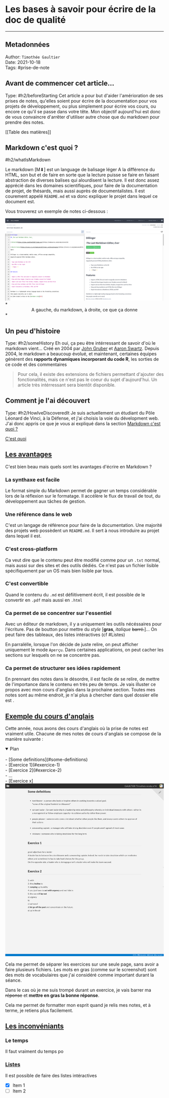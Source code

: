 # Les bases à savoir pour écrire de la doc de qualité
___
## Metadonnées
Author: `Timothée Gaultier` <br/>
Date: <time>2021-10-18<time><br/>
Tags: #prise-de-note  <br/>
	   
## Avant de commencer cet article...
Type: #h2/beforeStarting
Cet article a pour but d'aider l'amérioration de ses prises de notes, qu'elles soient pour écrire de la documentation pour vos projets de développement, ou plus simplement pour écrire vos cours, ou encore ce qu'il se passe dans votre tête.  Mon objectif aujourd'hui est donc de vous convaincre d'arrêter d'utiliser autre chose que du markdown pour prendre des notes.

[[Table des matières]]


## Markdown c'est quoi ?
#h2/whatIsMarkdown

Le markdown [M⬇] est un language de balisage léger  A la différence du HTML, son but et de faire en sorte que la lecture puisse se faire en faisant abstraction de diverses balises qui alourdisent la lecture. 
Il est donc assez apprécié dans les domaines scientifiques, pour faire de la documentation de projet,  de thésards, mais aussi auprès de documentalistes. Il est courement appelé `README.md` et va donc expliquer le projet dans lequel ce document est.

Vous trouverez un exemple de notes ci-dessous :

<img src="https://github.com/timoogo/ReadMeBetter/blob/559a71cdc2d5582c71eeac161edf7d70516586cb/images/Markdown-preview.png"/>
*<center>A gauche, du markdown, à droite, ce que ça donne</center>*

## Un peu d'histoire 
Type: #h2/someHistory
Eh oui, ça peu être intérressant de savoir d'où le markdown vient...
Créé en 2004 par  [John Gruber](https://fr.wikipedia.org/wiki/John_Gruber "John Gruber") et [Aaron Swartz](https://fr.wikipedia.org/wiki/Aaron_Swartz "Aaron Swartz").
Depuis 2004,  le markdown a beaucoup évolué, et maintenant, certaines équipes génèrent des **rapports dynamiques incorporant du code R**, les sorties de ce code et des commentaires
> Pour cela, il existe des extensions de fichiers permettant d'ajouter des fonctionalités, mais ce n'est pas le coeur du sujet d'aujourd'hui. Un article très intérressant sera bientôt disponible.
## Comment je l'ai découvert
Type: #h2/HowIveDiscoveredIt
Je suis actuellement un étudiant du Pôle Léonard de Vinci, à la Défense, et j'ai choisis la voie du dévelopment web. J'ai donc appris ce que je vous ai expliqué dans la section [Markdown c'est quoi ?](#h2/whatIsMarkdown)

<a href='#h2/whatIsMarkdown' id='h2/whatIsMarkdown' class='anchor' aria-hidden='true'>C'est quoi</a>

## [Les avantages](#les-avantages)
C'est bien beau mais quels sont les avantages d'écrire en Markdown ?

### La synthaxe est facile
Le format simple du Markdown  permet de gagner un temps considérable lors de la réflexion sur le formatage. Il accélère le flux de travail de tout, du développement aux tâches de gestion.

### Une référence dans le web
C'est un langage de référence pour faire de la documentation. Une majorité des projets web possèdent un `README.md`. Il sert à nous introduire au projet dans lequel il est.

### C'est cross-platform
Ca veut dire que le contenu peut être modifié comme pour un `.txt` normal, mais aussi sur des sites et des outils dédiés. Ce n'est pas un fichier lisible spécifiquement par un OS mais bien lisible par tous. 

### C'est convertible 
Quand le contenu du `.md` est défiitivement écrit, il est possible de le convertir en `.pdf` mais aussi en `.html` 
### Ca permet de se concentrer sur l'essentiel
Avec un éditeur de markdown, il y a uniquement les outils nécéssaires pour l'écriture. Pas de boutton pour mettre du *style* [**gras**, *italique* ~~barré.~~]...
On peut faire des tableaux, des listes intéractives (cf #Listes)

En parralèlle, lorsque l'on décide de juste relire, on peut afficher uniquement le mode `Aperçu`. 
Dans certaines applications, on peut cacher les sections sur lesquels on ne se concentre pas.
### Ca permet de structurer ses idées rapidement
En prennant des notes dans le désordre, il est facile de se relire, de mettre de l'importance dans le contenu en très peu de temps. Je vais illuster ce propos avec mon cours d'anglais dans la prochaine section.
Toutes mes notes sont au même endroit, je n'ai plus à chercher dans quel dossier elle est .
## [Exemple du cours d'anglais](#exemple-du-cours-d-anglais)
Cette année, nous avons des cours d'anglais où la prise de notes est vraiment utile.
Chacune de mes notes de cours d'anglais se compose de la manière suivante :


<details open>
	<summary>Plan</summary>	
	<br/>
	- [Some definitions](#some-definitions)
		<br/>
	- [Exercice 1](#exercice-1)
		<br/>
	- [Exercice 2](#exercice-2)
	<br/>
	- ...
	<br/>
	- [Exercice x]

</details>

<img src="https://github.com/timoogo/ReadMeBetter/blob/524385b543713796c7ae7d32e2b5497435f7b485/images/screencapture-stackedit-io-app-2021-10-21-09_18_45%201.png">

Cela me permet de séparer les exercices sur une seule page, sans avoir a faire plusieurs fichiers.
Les mots en gras (comme sur le screenshot) sont des mots de vocabulaires que j'ai considéré comme important durant la séance.

Dans le cas où je me suis trompé durant un exercice, je vais barrer ma ~~réponse~~ et **mettre en gras la bonne réponse**. 

Cela me permet de formatter mon esprit quand je relis mes notes, et à terme, je retiens plus facilement. 
## [Les inconvéniants](#les-inconvniants)
### Le temps
Il faut vraiment du temps po

### [Listes](#Liste) 
Il est possible de faire des listes intéractives 
- [x] Item 1
- [ ] Item 2
